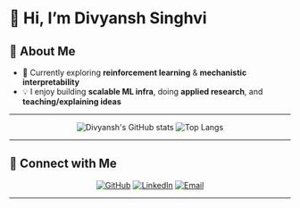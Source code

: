 # 👋 Hi, I’m Divyansh Singhvi  


## 🚀 About Me
<!-- - 📖 Co-author of an ACL 2025 paper on interpretability in LLMs  -->  
<!-- - 🧑‍💻 Open-source contributor (vLLM, PyTorch, mechanistic interpretability repos)  -->
- 🌱 Currently exploring **reinforcement learning** & **mechanistic interpretability**  
- 💡 I enjoy building **scalable ML infra**, doing **applied research**, and **teaching/explaining ideas**  

---

<p align="center">
  <img src="https://github-readme-stats.vercel.app/api?username=divyanshsinghvi&show_icons=true&theme=dracula&hide_rank=true&include_all_commits=true&line_height=40" alt="Divyansh's GitHub stats" />
  <img src="https://github-readme-stats.vercel.app/api/top-langs/?username=divyanshsinghvi&theme=dracula" alt="Top Langs" />
</p>


---

## 🔗 Connect with Me
<p align="center">
  <a href="https://github.com/divyanshsinghvi"><img src="https://img.shields.io/badge/GitHub-black?logo=github&logoColor=white" alt="GitHub"></a>
  <a href="https://www.linkedin.com/in/divyanshsinghvi/"><img src="https://img.shields.io/badge/LinkedIn-blue?logo=linkedin&logoColor=white" alt="LinkedIn"></a>
  <a href="mailto:divyanshsinghvi@gmail.com"><img src="https://img.shields.io/badge/Email-D14836?logo=gmail&logoColor=white" alt="Email"></a>
</p>

---


